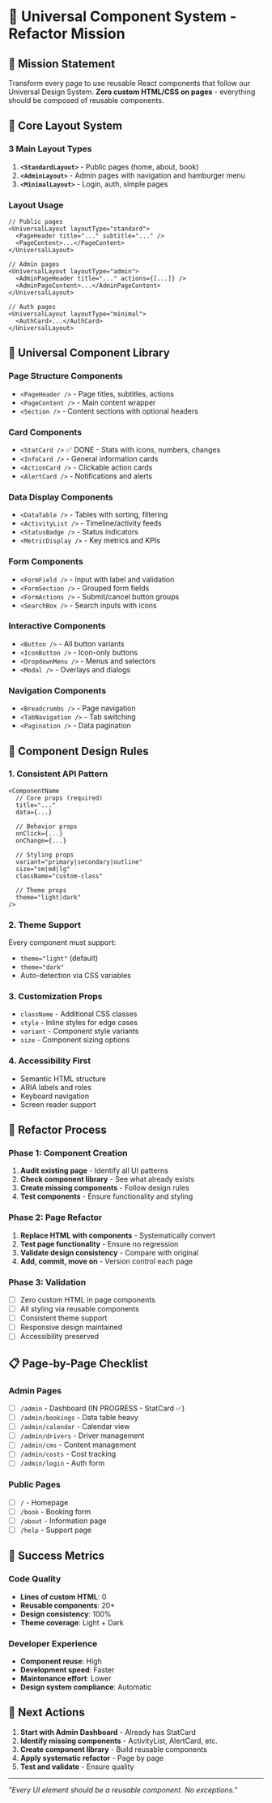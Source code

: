 # 🚀 Universal Component System - Refactor Mission

## 🎯 Mission Statement
Transform every page to use reusable React components that follow our Universal Design System. **Zero custom HTML/CSS on pages** - everything should be composed of reusable components.

## 📐 Core Layout System

### 3 Main Layout Types
1. **`<StandardLayout>`** - Public pages (home, about, book)
2. **`<AdminLayout>`** - Admin pages with navigation and hamburger menu  
3. **`<MinimalLayout>`** - Login, auth, simple pages

### Layout Usage
```tsx
// Public pages
<UniversalLayout layoutType="standard">
  <PageHeader title="..." subtitle="..." />
  <PageContent>...</PageContent>
</UniversalLayout>

// Admin pages  
<UniversalLayout layoutType="admin">
  <AdminPageHeader title="..." actions={[...]} />
  <AdminPageContent>...</AdminPageContent>
</UniversalLayout>

// Auth pages
<UniversalLayout layoutType="minimal">
  <AuthCard>...</AuthCard>
</UniversalLayout>
```

## 🧩 Universal Component Library

### Page Structure Components
- `<PageHeader />` - Page titles, subtitles, actions
- `<PageContent />` - Main content wrapper
- `<Section />` - Content sections with optional headers

### Card Components  
- `<StatCard />` ✅ DONE - Stats with icons, numbers, changes
- `<InfoCard />` - General information cards
- `<ActionCard />` - Clickable action cards
- `<AlertCard />` - Notifications and alerts

### Data Display Components
- `<DataTable />` - Tables with sorting, filtering
- `<ActivityList />` - Timeline/activity feeds  
- `<StatusBadge />` - Status indicators
- `<MetricDisplay />` - Key metrics and KPIs

### Form Components
- `<FormField />` - Input with label and validation
- `<FormSection />` - Grouped form fields
- `<FormActions />` - Submit/cancel button groups
- `<SearchBox />` - Search inputs with icons

### Interactive Components  
- `<Button />` - All button variants
- `<IconButton />` - Icon-only buttons
- `<DropdownMenu />` - Menus and selectors
- `<Modal />` - Overlays and dialogs

### Navigation Components
- `<Breadcrumbs />` - Page navigation
- `<TabNavigation />` - Tab switching
- `<Pagination />` - Data pagination

## 🎨 Component Design Rules

### 1. **Consistent API Pattern**
```tsx
<ComponentName
  // Core props (required)
  title="..."
  data={...}
  
  // Behavior props  
  onClick={...}
  onChange={...}
  
  // Styling props
  variant="primary|secondary|outline"
  size="sm|md|lg"
  className="custom-class"
  
  // Theme props
  theme="light|dark"
/>
```

### 2. **Theme Support**
Every component must support:
- `theme="light"` (default)
- `theme="dark"` 
- Auto-detection via CSS variables

### 3. **Customization Props**
- `className` - Additional CSS classes
- `style` - Inline styles for edge cases
- `variant` - Component style variants
- `size` - Component sizing options

### 4. **Accessibility First**
- Semantic HTML structure
- ARIA labels and roles
- Keyboard navigation
- Screen reader support

## 🔄 Refactor Process

### Phase 1: Component Creation
1. **Audit existing page** - Identify all UI patterns
2. **Check component library** - See what already exists  
3. **Create missing components** - Follow design rules
4. **Test components** - Ensure functionality and styling

### Phase 2: Page Refactor
1. **Replace HTML with components** - Systematically convert
2. **Test page functionality** - Ensure no regression
3. **Validate design consistency** - Compare with original
4. **Add, commit, move on** - Version control each page

### Phase 3: Validation
- [ ] Zero custom HTML in page components
- [ ] All styling via reusable components  
- [ ] Consistent theme support
- [ ] Responsive design maintained
- [ ] Accessibility preserved

## 📋 Page-by-Page Checklist

### Admin Pages
- [ ] `/admin` - Dashboard (IN PROGRESS - StatCard ✅)
- [ ] `/admin/bookings` - Data table heavy
- [ ] `/admin/calendar` - Calendar view
- [ ] `/admin/drivers` - Driver management
- [ ] `/admin/cms` - Content management
- [ ] `/admin/costs` - Cost tracking
- [ ] `/admin/login` - Auth form

### Public Pages  
- [ ] `/` - Homepage
- [ ] `/book` - Booking form
- [ ] `/about` - Information page
- [ ] `/help` - Support page

## 🎯 Success Metrics

### Code Quality
- **Lines of custom HTML**: 0
- **Reusable components**: 20+
- **Design consistency**: 100%
- **Theme coverage**: Light + Dark

### Developer Experience
- **Component reuse**: High
- **Development speed**: Faster
- **Maintenance effort**: Lower
- **Design system compliance**: Automatic

## 🚀 Next Actions

1. **Start with Admin Dashboard** - Already has StatCard
2. **Identify missing components** - ActivityList, AlertCard, etc.
3. **Create component library** - Build reusable components
4. **Apply systematic refactor** - Page by page
5. **Test and validate** - Ensure quality

---

*"Every UI element should be a reusable component. No exceptions."* 